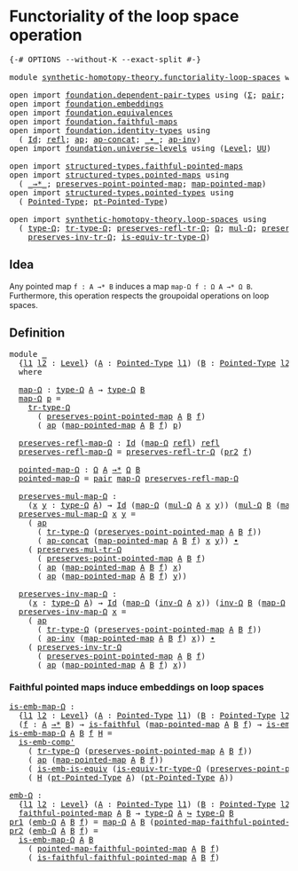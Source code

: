 # Functoriality of the loop space operation

<pre class="Agda"><a id="54" class="Symbol">{-#</a> <a id="58" class="Keyword">OPTIONS</a> <a id="66" class="Pragma">--without-K</a> <a id="78" class="Pragma">--exact-split</a> <a id="92" class="Symbol">#-}</a>

<a id="97" class="Keyword">module</a> <a id="104" href="synthetic-homotopy-theory.functoriality-loop-spaces.html" class="Module">synthetic-homotopy-theory.functoriality-loop-spaces</a> <a id="156" class="Keyword">where</a>

<a id="163" class="Keyword">open</a> <a id="168" class="Keyword">import</a> <a id="175" href="foundation.dependent-pair-types.html" class="Module">foundation.dependent-pair-types</a> <a id="207" class="Keyword">using</a> <a id="213" class="Symbol">(</a><a id="214" href="foundation-core.dependent-pair-types.html#515" class="Record">Σ</a><a id="215" class="Symbol">;</a> <a id="217" href="foundation-core.dependent-pair-types.html#588" class="InductiveConstructor">pair</a><a id="221" class="Symbol">;</a> <a id="223" href="foundation-core.dependent-pair-types.html#605" class="Field">pr1</a><a id="226" class="Symbol">;</a> <a id="228" href="foundation-core.dependent-pair-types.html#617" class="Field">pr2</a><a id="231" class="Symbol">)</a>
<a id="233" class="Keyword">open</a> <a id="238" class="Keyword">import</a> <a id="245" href="foundation.embeddings.html" class="Module">foundation.embeddings</a>
<a id="267" class="Keyword">open</a> <a id="272" class="Keyword">import</a> <a id="279" href="foundation.equivalences.html" class="Module">foundation.equivalences</a>
<a id="303" class="Keyword">open</a> <a id="308" class="Keyword">import</a> <a id="315" href="foundation.faithful-maps.html" class="Module">foundation.faithful-maps</a>
<a id="340" class="Keyword">open</a> <a id="345" class="Keyword">import</a> <a id="352" href="foundation.identity-types.html" class="Module">foundation.identity-types</a> <a id="378" class="Keyword">using</a>
  <a id="386" class="Symbol">(</a> <a id="388" href="foundation-core.identity-types.html#1767" class="Datatype">Id</a><a id="390" class="Symbol">;</a> <a id="392" href="foundation-core.identity-types.html#1820" class="InductiveConstructor">refl</a><a id="396" class="Symbol">;</a> <a id="398" href="foundation-core.identity-types.html#4003" class="Function">ap</a><a id="400" class="Symbol">;</a> <a id="402" href="foundation-core.identity-types.html#8676" class="Function">ap-concat</a><a id="411" class="Symbol">;</a> <a id="413" href="foundation-core.identity-types.html#2425" class="Function Operator">_∙_</a><a id="416" class="Symbol">;</a> <a id="418" href="foundation-core.identity-types.html#8844" class="Function">ap-inv</a><a id="424" class="Symbol">)</a>
<a id="426" class="Keyword">open</a> <a id="431" class="Keyword">import</a> <a id="438" href="foundation.universe-levels.html" class="Module">foundation.universe-levels</a> <a id="465" class="Keyword">using</a> <a id="471" class="Symbol">(</a><a id="472" href="Agda.Primitive.html#597" class="Postulate">Level</a><a id="477" class="Symbol">;</a> <a id="479" href="foundation-core.universe-levels.html#235" class="Primitive">UU</a><a id="481" class="Symbol">)</a>

<a id="484" class="Keyword">open</a> <a id="489" class="Keyword">import</a> <a id="496" href="structured-types.faithful-pointed-maps.html" class="Module">structured-types.faithful-pointed-maps</a>
<a id="535" class="Keyword">open</a> <a id="540" class="Keyword">import</a> <a id="547" href="structured-types.pointed-maps.html" class="Module">structured-types.pointed-maps</a> <a id="577" class="Keyword">using</a>
  <a id="585" class="Symbol">(</a> <a id="587" href="structured-types.pointed-maps.html#967" class="Function Operator">_→*_</a><a id="591" class="Symbol">;</a> <a id="593" href="structured-types.pointed-maps.html#1627" class="Function">preserves-point-pointed-map</a><a id="620" class="Symbol">;</a> <a id="622" href="structured-types.pointed-maps.html#1527" class="Function">map-pointed-map</a><a id="637" class="Symbol">)</a>
<a id="639" class="Keyword">open</a> <a id="644" class="Keyword">import</a> <a id="651" href="structured-types.pointed-types.html" class="Module">structured-types.pointed-types</a> <a id="682" class="Keyword">using</a>
  <a id="690" class="Symbol">(</a> <a id="692" href="structured-types.pointed-types.html#383" class="Function">Pointed-Type</a><a id="704" class="Symbol">;</a> <a id="706" href="structured-types.pointed-types.html#576" class="Function">pt-Pointed-Type</a><a id="721" class="Symbol">)</a>

<a id="724" class="Keyword">open</a> <a id="729" class="Keyword">import</a> <a id="736" href="synthetic-homotopy-theory.loop-spaces.html" class="Module">synthetic-homotopy-theory.loop-spaces</a> <a id="774" class="Keyword">using</a>
  <a id="782" class="Symbol">(</a> <a id="784" href="synthetic-homotopy-theory.loop-spaces.html#1115" class="Function">type-Ω</a><a id="790" class="Symbol">;</a> <a id="792" href="synthetic-homotopy-theory.loop-spaces.html#3295" class="Function">tr-type-Ω</a><a id="801" class="Symbol">;</a> <a id="803" href="synthetic-homotopy-theory.loop-spaces.html#3529" class="Function">preserves-refl-tr-Ω</a><a id="822" class="Symbol">;</a> <a id="824" href="synthetic-homotopy-theory.loop-spaces.html#1221" class="Function">Ω</a><a id="825" class="Symbol">;</a> <a id="827" href="synthetic-homotopy-theory.loop-spaces.html#1376" class="Function">mul-Ω</a><a id="832" class="Symbol">;</a> <a id="834" href="synthetic-homotopy-theory.loop-spaces.html#3630" class="Function">preserves-mul-tr-Ω</a><a id="852" class="Symbol">;</a> <a id="854" href="synthetic-homotopy-theory.loop-spaces.html#2257" class="Function">inv-Ω</a><a id="859" class="Symbol">;</a>
    <a id="865" href="synthetic-homotopy-theory.loop-spaces.html#3840" class="Function">preserves-inv-tr-Ω</a><a id="883" class="Symbol">;</a> <a id="885" href="synthetic-homotopy-theory.loop-spaces.html#3403" class="Function">is-equiv-tr-type-Ω</a><a id="903" class="Symbol">)</a>
</pre>
## Idea

Any pointed map `f : A →* B` induces a map `map-Ω f : Ω A →* Ω B`. Furthermore, this operation respects the groupoidal operations on loop spaces.

## Definition

<pre class="Agda"><a id="1089" class="Keyword">module</a> <a id="1096" href="synthetic-homotopy-theory.functoriality-loop-spaces.html#1096" class="Module">_</a>
  <a id="1100" class="Symbol">{</a><a id="1101" href="synthetic-homotopy-theory.functoriality-loop-spaces.html#1101" class="Bound">l1</a> <a id="1104" href="synthetic-homotopy-theory.functoriality-loop-spaces.html#1104" class="Bound">l2</a> <a id="1107" class="Symbol">:</a> <a id="1109" href="Agda.Primitive.html#597" class="Postulate">Level</a><a id="1114" class="Symbol">}</a> <a id="1116" class="Symbol">(</a><a id="1117" href="synthetic-homotopy-theory.functoriality-loop-spaces.html#1117" class="Bound">A</a> <a id="1119" class="Symbol">:</a> <a id="1121" href="structured-types.pointed-types.html#383" class="Function">Pointed-Type</a> <a id="1134" href="synthetic-homotopy-theory.functoriality-loop-spaces.html#1101" class="Bound">l1</a><a id="1136" class="Symbol">)</a> <a id="1138" class="Symbol">(</a><a id="1139" href="synthetic-homotopy-theory.functoriality-loop-spaces.html#1139" class="Bound">B</a> <a id="1141" class="Symbol">:</a> <a id="1143" href="structured-types.pointed-types.html#383" class="Function">Pointed-Type</a> <a id="1156" href="synthetic-homotopy-theory.functoriality-loop-spaces.html#1104" class="Bound">l2</a><a id="1158" class="Symbol">)</a> <a id="1160" class="Symbol">(</a><a id="1161" href="synthetic-homotopy-theory.functoriality-loop-spaces.html#1161" class="Bound">f</a> <a id="1163" class="Symbol">:</a> <a id="1165" href="synthetic-homotopy-theory.functoriality-loop-spaces.html#1117" class="Bound">A</a> <a id="1167" href="structured-types.pointed-maps.html#967" class="Function Operator">→*</a> <a id="1170" href="synthetic-homotopy-theory.functoriality-loop-spaces.html#1139" class="Bound">B</a><a id="1171" class="Symbol">)</a>
  <a id="1175" class="Keyword">where</a>

  <a id="1184" href="synthetic-homotopy-theory.functoriality-loop-spaces.html#1184" class="Function">map-Ω</a> <a id="1190" class="Symbol">:</a> <a id="1192" href="synthetic-homotopy-theory.loop-spaces.html#1115" class="Function">type-Ω</a> <a id="1199" href="synthetic-homotopy-theory.functoriality-loop-spaces.html#1117" class="Bound">A</a> <a id="1201" class="Symbol">→</a> <a id="1203" href="synthetic-homotopy-theory.loop-spaces.html#1115" class="Function">type-Ω</a> <a id="1210" href="synthetic-homotopy-theory.functoriality-loop-spaces.html#1139" class="Bound">B</a>
  <a id="1214" href="synthetic-homotopy-theory.functoriality-loop-spaces.html#1184" class="Function">map-Ω</a> <a id="1220" href="synthetic-homotopy-theory.functoriality-loop-spaces.html#1220" class="Bound">p</a> <a id="1222" class="Symbol">=</a>
    <a id="1228" href="synthetic-homotopy-theory.loop-spaces.html#3295" class="Function">tr-type-Ω</a>
      <a id="1244" class="Symbol">(</a> <a id="1246" href="structured-types.pointed-maps.html#1627" class="Function">preserves-point-pointed-map</a> <a id="1274" href="synthetic-homotopy-theory.functoriality-loop-spaces.html#1117" class="Bound">A</a> <a id="1276" href="synthetic-homotopy-theory.functoriality-loop-spaces.html#1139" class="Bound">B</a> <a id="1278" href="synthetic-homotopy-theory.functoriality-loop-spaces.html#1161" class="Bound">f</a><a id="1279" class="Symbol">)</a>
      <a id="1287" class="Symbol">(</a> <a id="1289" href="foundation-core.identity-types.html#4003" class="Function">ap</a> <a id="1292" class="Symbol">(</a><a id="1293" href="structured-types.pointed-maps.html#1527" class="Function">map-pointed-map</a> <a id="1309" href="synthetic-homotopy-theory.functoriality-loop-spaces.html#1117" class="Bound">A</a> <a id="1311" href="synthetic-homotopy-theory.functoriality-loop-spaces.html#1139" class="Bound">B</a> <a id="1313" href="synthetic-homotopy-theory.functoriality-loop-spaces.html#1161" class="Bound">f</a><a id="1314" class="Symbol">)</a> <a id="1316" href="synthetic-homotopy-theory.functoriality-loop-spaces.html#1220" class="Bound">p</a><a id="1317" class="Symbol">)</a>
  
  <a id="1324" href="synthetic-homotopy-theory.functoriality-loop-spaces.html#1324" class="Function">preserves-refl-map-Ω</a> <a id="1345" class="Symbol">:</a> <a id="1347" href="foundation-core.identity-types.html#1767" class="Datatype">Id</a> <a id="1350" class="Symbol">(</a><a id="1351" href="synthetic-homotopy-theory.functoriality-loop-spaces.html#1184" class="Function">map-Ω</a> <a id="1357" href="foundation-core.identity-types.html#1820" class="InductiveConstructor">refl</a><a id="1361" class="Symbol">)</a> <a id="1363" href="foundation-core.identity-types.html#1820" class="InductiveConstructor">refl</a>
  <a id="1370" href="synthetic-homotopy-theory.functoriality-loop-spaces.html#1324" class="Function">preserves-refl-map-Ω</a> <a id="1391" class="Symbol">=</a> <a id="1393" href="synthetic-homotopy-theory.loop-spaces.html#3529" class="Function">preserves-refl-tr-Ω</a> <a id="1413" class="Symbol">(</a><a id="1414" href="foundation-core.dependent-pair-types.html#617" class="Field">pr2</a> <a id="1418" href="synthetic-homotopy-theory.functoriality-loop-spaces.html#1161" class="Bound">f</a><a id="1419" class="Symbol">)</a>

  <a id="1424" href="synthetic-homotopy-theory.functoriality-loop-spaces.html#1424" class="Function">pointed-map-Ω</a> <a id="1438" class="Symbol">:</a> <a id="1440" href="synthetic-homotopy-theory.loop-spaces.html#1221" class="Function">Ω</a> <a id="1442" href="synthetic-homotopy-theory.functoriality-loop-spaces.html#1117" class="Bound">A</a> <a id="1444" href="structured-types.pointed-maps.html#967" class="Function Operator">→*</a> <a id="1447" href="synthetic-homotopy-theory.loop-spaces.html#1221" class="Function">Ω</a> <a id="1449" href="synthetic-homotopy-theory.functoriality-loop-spaces.html#1139" class="Bound">B</a>
  <a id="1453" href="synthetic-homotopy-theory.functoriality-loop-spaces.html#1424" class="Function">pointed-map-Ω</a> <a id="1467" class="Symbol">=</a> <a id="1469" href="foundation-core.dependent-pair-types.html#588" class="InductiveConstructor">pair</a> <a id="1474" href="synthetic-homotopy-theory.functoriality-loop-spaces.html#1184" class="Function">map-Ω</a> <a id="1480" href="synthetic-homotopy-theory.functoriality-loop-spaces.html#1324" class="Function">preserves-refl-map-Ω</a>

  <a id="1504" href="synthetic-homotopy-theory.functoriality-loop-spaces.html#1504" class="Function">preserves-mul-map-Ω</a> <a id="1524" class="Symbol">:</a>
    <a id="1530" class="Symbol">(</a><a id="1531" href="synthetic-homotopy-theory.functoriality-loop-spaces.html#1531" class="Bound">x</a> <a id="1533" href="synthetic-homotopy-theory.functoriality-loop-spaces.html#1533" class="Bound">y</a> <a id="1535" class="Symbol">:</a> <a id="1537" href="synthetic-homotopy-theory.loop-spaces.html#1115" class="Function">type-Ω</a> <a id="1544" href="synthetic-homotopy-theory.functoriality-loop-spaces.html#1117" class="Bound">A</a><a id="1545" class="Symbol">)</a> <a id="1547" class="Symbol">→</a> <a id="1549" href="foundation-core.identity-types.html#1767" class="Datatype">Id</a> <a id="1552" class="Symbol">(</a><a id="1553" href="synthetic-homotopy-theory.functoriality-loop-spaces.html#1184" class="Function">map-Ω</a> <a id="1559" class="Symbol">(</a><a id="1560" href="synthetic-homotopy-theory.loop-spaces.html#1376" class="Function">mul-Ω</a> <a id="1566" href="synthetic-homotopy-theory.functoriality-loop-spaces.html#1117" class="Bound">A</a> <a id="1568" href="synthetic-homotopy-theory.functoriality-loop-spaces.html#1531" class="Bound">x</a> <a id="1570" href="synthetic-homotopy-theory.functoriality-loop-spaces.html#1533" class="Bound">y</a><a id="1571" class="Symbol">))</a> <a id="1574" class="Symbol">(</a><a id="1575" href="synthetic-homotopy-theory.loop-spaces.html#1376" class="Function">mul-Ω</a> <a id="1581" href="synthetic-homotopy-theory.functoriality-loop-spaces.html#1139" class="Bound">B</a> <a id="1583" class="Symbol">(</a><a id="1584" href="synthetic-homotopy-theory.functoriality-loop-spaces.html#1184" class="Function">map-Ω</a> <a id="1590" href="synthetic-homotopy-theory.functoriality-loop-spaces.html#1531" class="Bound">x</a><a id="1591" class="Symbol">)</a> <a id="1593" class="Symbol">(</a><a id="1594" href="synthetic-homotopy-theory.functoriality-loop-spaces.html#1184" class="Function">map-Ω</a> <a id="1600" href="synthetic-homotopy-theory.functoriality-loop-spaces.html#1533" class="Bound">y</a><a id="1601" class="Symbol">))</a>
  <a id="1606" href="synthetic-homotopy-theory.functoriality-loop-spaces.html#1504" class="Function">preserves-mul-map-Ω</a> <a id="1626" href="synthetic-homotopy-theory.functoriality-loop-spaces.html#1626" class="Bound">x</a> <a id="1628" href="synthetic-homotopy-theory.functoriality-loop-spaces.html#1628" class="Bound">y</a> <a id="1630" class="Symbol">=</a>
    <a id="1636" class="Symbol">(</a> <a id="1638" href="foundation-core.identity-types.html#4003" class="Function">ap</a>
      <a id="1647" class="Symbol">(</a> <a id="1649" href="synthetic-homotopy-theory.loop-spaces.html#3295" class="Function">tr-type-Ω</a> <a id="1659" class="Symbol">(</a><a id="1660" href="structured-types.pointed-maps.html#1627" class="Function">preserves-point-pointed-map</a> <a id="1688" href="synthetic-homotopy-theory.functoriality-loop-spaces.html#1117" class="Bound">A</a> <a id="1690" href="synthetic-homotopy-theory.functoriality-loop-spaces.html#1139" class="Bound">B</a> <a id="1692" href="synthetic-homotopy-theory.functoriality-loop-spaces.html#1161" class="Bound">f</a><a id="1693" class="Symbol">))</a>
      <a id="1702" class="Symbol">(</a> <a id="1704" href="foundation-core.identity-types.html#8676" class="Function">ap-concat</a> <a id="1714" class="Symbol">(</a><a id="1715" href="structured-types.pointed-maps.html#1527" class="Function">map-pointed-map</a> <a id="1731" href="synthetic-homotopy-theory.functoriality-loop-spaces.html#1117" class="Bound">A</a> <a id="1733" href="synthetic-homotopy-theory.functoriality-loop-spaces.html#1139" class="Bound">B</a> <a id="1735" href="synthetic-homotopy-theory.functoriality-loop-spaces.html#1161" class="Bound">f</a><a id="1736" class="Symbol">)</a> <a id="1738" href="synthetic-homotopy-theory.functoriality-loop-spaces.html#1626" class="Bound">x</a> <a id="1740" href="synthetic-homotopy-theory.functoriality-loop-spaces.html#1628" class="Bound">y</a><a id="1741" class="Symbol">))</a> <a id="1744" href="foundation-core.identity-types.html#2425" class="Function Operator">∙</a>
    <a id="1750" class="Symbol">(</a> <a id="1752" href="synthetic-homotopy-theory.loop-spaces.html#3630" class="Function">preserves-mul-tr-Ω</a>
      <a id="1777" class="Symbol">(</a> <a id="1779" href="structured-types.pointed-maps.html#1627" class="Function">preserves-point-pointed-map</a> <a id="1807" href="synthetic-homotopy-theory.functoriality-loop-spaces.html#1117" class="Bound">A</a> <a id="1809" href="synthetic-homotopy-theory.functoriality-loop-spaces.html#1139" class="Bound">B</a> <a id="1811" href="synthetic-homotopy-theory.functoriality-loop-spaces.html#1161" class="Bound">f</a><a id="1812" class="Symbol">)</a>
      <a id="1820" class="Symbol">(</a> <a id="1822" href="foundation-core.identity-types.html#4003" class="Function">ap</a> <a id="1825" class="Symbol">(</a><a id="1826" href="structured-types.pointed-maps.html#1527" class="Function">map-pointed-map</a> <a id="1842" href="synthetic-homotopy-theory.functoriality-loop-spaces.html#1117" class="Bound">A</a> <a id="1844" href="synthetic-homotopy-theory.functoriality-loop-spaces.html#1139" class="Bound">B</a> <a id="1846" href="synthetic-homotopy-theory.functoriality-loop-spaces.html#1161" class="Bound">f</a><a id="1847" class="Symbol">)</a> <a id="1849" href="synthetic-homotopy-theory.functoriality-loop-spaces.html#1626" class="Bound">x</a><a id="1850" class="Symbol">)</a>
      <a id="1858" class="Symbol">(</a> <a id="1860" href="foundation-core.identity-types.html#4003" class="Function">ap</a> <a id="1863" class="Symbol">(</a><a id="1864" href="structured-types.pointed-maps.html#1527" class="Function">map-pointed-map</a> <a id="1880" href="synthetic-homotopy-theory.functoriality-loop-spaces.html#1117" class="Bound">A</a> <a id="1882" href="synthetic-homotopy-theory.functoriality-loop-spaces.html#1139" class="Bound">B</a> <a id="1884" href="synthetic-homotopy-theory.functoriality-loop-spaces.html#1161" class="Bound">f</a><a id="1885" class="Symbol">)</a> <a id="1887" href="synthetic-homotopy-theory.functoriality-loop-spaces.html#1628" class="Bound">y</a><a id="1888" class="Symbol">))</a>

  <a id="1894" href="synthetic-homotopy-theory.functoriality-loop-spaces.html#1894" class="Function">preserves-inv-map-Ω</a> <a id="1914" class="Symbol">:</a>
    <a id="1920" class="Symbol">(</a><a id="1921" href="synthetic-homotopy-theory.functoriality-loop-spaces.html#1921" class="Bound">x</a> <a id="1923" class="Symbol">:</a> <a id="1925" href="synthetic-homotopy-theory.loop-spaces.html#1115" class="Function">type-Ω</a> <a id="1932" href="synthetic-homotopy-theory.functoriality-loop-spaces.html#1117" class="Bound">A</a><a id="1933" class="Symbol">)</a> <a id="1935" class="Symbol">→</a> <a id="1937" href="foundation-core.identity-types.html#1767" class="Datatype">Id</a> <a id="1940" class="Symbol">(</a><a id="1941" href="synthetic-homotopy-theory.functoriality-loop-spaces.html#1184" class="Function">map-Ω</a> <a id="1947" class="Symbol">(</a><a id="1948" href="synthetic-homotopy-theory.loop-spaces.html#2257" class="Function">inv-Ω</a> <a id="1954" href="synthetic-homotopy-theory.functoriality-loop-spaces.html#1117" class="Bound">A</a> <a id="1956" href="synthetic-homotopy-theory.functoriality-loop-spaces.html#1921" class="Bound">x</a><a id="1957" class="Symbol">))</a> <a id="1960" class="Symbol">(</a><a id="1961" href="synthetic-homotopy-theory.loop-spaces.html#2257" class="Function">inv-Ω</a> <a id="1967" href="synthetic-homotopy-theory.functoriality-loop-spaces.html#1139" class="Bound">B</a> <a id="1969" class="Symbol">(</a><a id="1970" href="synthetic-homotopy-theory.functoriality-loop-spaces.html#1184" class="Function">map-Ω</a> <a id="1976" href="synthetic-homotopy-theory.functoriality-loop-spaces.html#1921" class="Bound">x</a><a id="1977" class="Symbol">))</a>
  <a id="1982" href="synthetic-homotopy-theory.functoriality-loop-spaces.html#1894" class="Function">preserves-inv-map-Ω</a> <a id="2002" href="synthetic-homotopy-theory.functoriality-loop-spaces.html#2002" class="Bound">x</a> <a id="2004" class="Symbol">=</a>
    <a id="2010" class="Symbol">(</a> <a id="2012" href="foundation-core.identity-types.html#4003" class="Function">ap</a>
      <a id="2021" class="Symbol">(</a> <a id="2023" href="synthetic-homotopy-theory.loop-spaces.html#3295" class="Function">tr-type-Ω</a> <a id="2033" class="Symbol">(</a><a id="2034" href="structured-types.pointed-maps.html#1627" class="Function">preserves-point-pointed-map</a> <a id="2062" href="synthetic-homotopy-theory.functoriality-loop-spaces.html#1117" class="Bound">A</a> <a id="2064" href="synthetic-homotopy-theory.functoriality-loop-spaces.html#1139" class="Bound">B</a> <a id="2066" href="synthetic-homotopy-theory.functoriality-loop-spaces.html#1161" class="Bound">f</a><a id="2067" class="Symbol">))</a>
      <a id="2076" class="Symbol">(</a> <a id="2078" href="foundation-core.identity-types.html#8844" class="Function">ap-inv</a> <a id="2085" class="Symbol">(</a><a id="2086" href="structured-types.pointed-maps.html#1527" class="Function">map-pointed-map</a> <a id="2102" href="synthetic-homotopy-theory.functoriality-loop-spaces.html#1117" class="Bound">A</a> <a id="2104" href="synthetic-homotopy-theory.functoriality-loop-spaces.html#1139" class="Bound">B</a> <a id="2106" href="synthetic-homotopy-theory.functoriality-loop-spaces.html#1161" class="Bound">f</a><a id="2107" class="Symbol">)</a> <a id="2109" href="synthetic-homotopy-theory.functoriality-loop-spaces.html#2002" class="Bound">x</a><a id="2110" class="Symbol">))</a> <a id="2113" href="foundation-core.identity-types.html#2425" class="Function Operator">∙</a>
    <a id="2119" class="Symbol">(</a> <a id="2121" href="synthetic-homotopy-theory.loop-spaces.html#3840" class="Function">preserves-inv-tr-Ω</a>
      <a id="2146" class="Symbol">(</a> <a id="2148" href="structured-types.pointed-maps.html#1627" class="Function">preserves-point-pointed-map</a> <a id="2176" href="synthetic-homotopy-theory.functoriality-loop-spaces.html#1117" class="Bound">A</a> <a id="2178" href="synthetic-homotopy-theory.functoriality-loop-spaces.html#1139" class="Bound">B</a> <a id="2180" href="synthetic-homotopy-theory.functoriality-loop-spaces.html#1161" class="Bound">f</a><a id="2181" class="Symbol">)</a>
      <a id="2189" class="Symbol">(</a> <a id="2191" href="foundation-core.identity-types.html#4003" class="Function">ap</a> <a id="2194" class="Symbol">(</a><a id="2195" href="structured-types.pointed-maps.html#1527" class="Function">map-pointed-map</a> <a id="2211" href="synthetic-homotopy-theory.functoriality-loop-spaces.html#1117" class="Bound">A</a> <a id="2213" href="synthetic-homotopy-theory.functoriality-loop-spaces.html#1139" class="Bound">B</a> <a id="2215" href="synthetic-homotopy-theory.functoriality-loop-spaces.html#1161" class="Bound">f</a><a id="2216" class="Symbol">)</a> <a id="2218" href="synthetic-homotopy-theory.functoriality-loop-spaces.html#2002" class="Bound">x</a><a id="2219" class="Symbol">))</a>
</pre>
### Faithful pointed maps induce embeddings on loop spaces

<pre class="Agda"><a id="is-emb-map-Ω"></a><a id="2295" href="synthetic-homotopy-theory.functoriality-loop-spaces.html#2295" class="Function">is-emb-map-Ω</a> <a id="2308" class="Symbol">:</a>
  <a id="2312" class="Symbol">{</a><a id="2313" href="synthetic-homotopy-theory.functoriality-loop-spaces.html#2313" class="Bound">l1</a> <a id="2316" href="synthetic-homotopy-theory.functoriality-loop-spaces.html#2316" class="Bound">l2</a> <a id="2319" class="Symbol">:</a> <a id="2321" href="Agda.Primitive.html#597" class="Postulate">Level</a><a id="2326" class="Symbol">}</a> <a id="2328" class="Symbol">(</a><a id="2329" href="synthetic-homotopy-theory.functoriality-loop-spaces.html#2329" class="Bound">A</a> <a id="2331" class="Symbol">:</a> <a id="2333" href="structured-types.pointed-types.html#383" class="Function">Pointed-Type</a> <a id="2346" href="synthetic-homotopy-theory.functoriality-loop-spaces.html#2313" class="Bound">l1</a><a id="2348" class="Symbol">)</a> <a id="2350" class="Symbol">(</a><a id="2351" href="synthetic-homotopy-theory.functoriality-loop-spaces.html#2351" class="Bound">B</a> <a id="2353" class="Symbol">:</a> <a id="2355" href="structured-types.pointed-types.html#383" class="Function">Pointed-Type</a> <a id="2368" href="synthetic-homotopy-theory.functoriality-loop-spaces.html#2316" class="Bound">l2</a><a id="2370" class="Symbol">)</a>
  <a id="2374" class="Symbol">(</a><a id="2375" href="synthetic-homotopy-theory.functoriality-loop-spaces.html#2375" class="Bound">f</a> <a id="2377" class="Symbol">:</a> <a id="2379" href="synthetic-homotopy-theory.functoriality-loop-spaces.html#2329" class="Bound">A</a> <a id="2381" href="structured-types.pointed-maps.html#967" class="Function Operator">→*</a> <a id="2384" href="synthetic-homotopy-theory.functoriality-loop-spaces.html#2351" class="Bound">B</a><a id="2385" class="Symbol">)</a> <a id="2387" class="Symbol">→</a> <a id="2389" href="foundation-core.faithful-maps.html#1690" class="Function">is-faithful</a> <a id="2401" class="Symbol">(</a><a id="2402" href="structured-types.pointed-maps.html#1527" class="Function">map-pointed-map</a> <a id="2418" href="synthetic-homotopy-theory.functoriality-loop-spaces.html#2329" class="Bound">A</a> <a id="2420" href="synthetic-homotopy-theory.functoriality-loop-spaces.html#2351" class="Bound">B</a> <a id="2422" href="synthetic-homotopy-theory.functoriality-loop-spaces.html#2375" class="Bound">f</a><a id="2423" class="Symbol">)</a> <a id="2425" class="Symbol">→</a> <a id="2427" href="foundation-core.embeddings.html#992" class="Function">is-emb</a> <a id="2434" class="Symbol">(</a><a id="2435" href="synthetic-homotopy-theory.functoriality-loop-spaces.html#1184" class="Function">map-Ω</a> <a id="2441" href="synthetic-homotopy-theory.functoriality-loop-spaces.html#2329" class="Bound">A</a> <a id="2443" href="synthetic-homotopy-theory.functoriality-loop-spaces.html#2351" class="Bound">B</a> <a id="2445" href="synthetic-homotopy-theory.functoriality-loop-spaces.html#2375" class="Bound">f</a><a id="2446" class="Symbol">)</a>
<a id="2448" href="synthetic-homotopy-theory.functoriality-loop-spaces.html#2295" class="Function">is-emb-map-Ω</a> <a id="2461" href="synthetic-homotopy-theory.functoriality-loop-spaces.html#2461" class="Bound">A</a> <a id="2463" href="synthetic-homotopy-theory.functoriality-loop-spaces.html#2463" class="Bound">B</a> <a id="2465" href="synthetic-homotopy-theory.functoriality-loop-spaces.html#2465" class="Bound">f</a> <a id="2467" href="synthetic-homotopy-theory.functoriality-loop-spaces.html#2467" class="Bound">H</a> <a id="2469" class="Symbol">=</a>
  <a id="2473" href="foundation.embeddings.html#3472" class="Function">is-emb-comp&#39;</a>
    <a id="2490" class="Symbol">(</a> <a id="2492" href="synthetic-homotopy-theory.loop-spaces.html#3295" class="Function">tr-type-Ω</a> <a id="2502" class="Symbol">(</a><a id="2503" href="structured-types.pointed-maps.html#1627" class="Function">preserves-point-pointed-map</a> <a id="2531" href="synthetic-homotopy-theory.functoriality-loop-spaces.html#2461" class="Bound">A</a> <a id="2533" href="synthetic-homotopy-theory.functoriality-loop-spaces.html#2463" class="Bound">B</a> <a id="2535" href="synthetic-homotopy-theory.functoriality-loop-spaces.html#2465" class="Bound">f</a><a id="2536" class="Symbol">))</a>
    <a id="2543" class="Symbol">(</a> <a id="2545" href="foundation-core.identity-types.html#4003" class="Function">ap</a> <a id="2548" class="Symbol">(</a><a id="2549" href="structured-types.pointed-maps.html#1527" class="Function">map-pointed-map</a> <a id="2565" href="synthetic-homotopy-theory.functoriality-loop-spaces.html#2461" class="Bound">A</a> <a id="2567" href="synthetic-homotopy-theory.functoriality-loop-spaces.html#2463" class="Bound">B</a> <a id="2569" href="synthetic-homotopy-theory.functoriality-loop-spaces.html#2465" class="Bound">f</a><a id="2570" class="Symbol">))</a>
    <a id="2577" class="Symbol">(</a> <a id="2579" href="foundation-core.equivalences.html#15406" class="Function">is-emb-is-equiv</a> <a id="2595" class="Symbol">(</a><a id="2596" href="synthetic-homotopy-theory.loop-spaces.html#3403" class="Function">is-equiv-tr-type-Ω</a> <a id="2615" class="Symbol">(</a><a id="2616" href="structured-types.pointed-maps.html#1627" class="Function">preserves-point-pointed-map</a> <a id="2644" href="synthetic-homotopy-theory.functoriality-loop-spaces.html#2461" class="Bound">A</a> <a id="2646" href="synthetic-homotopy-theory.functoriality-loop-spaces.html#2463" class="Bound">B</a> <a id="2648" href="synthetic-homotopy-theory.functoriality-loop-spaces.html#2465" class="Bound">f</a><a id="2649" class="Symbol">)))</a>
    <a id="2657" class="Symbol">(</a> <a id="2659" href="synthetic-homotopy-theory.functoriality-loop-spaces.html#2467" class="Bound">H</a> <a id="2661" class="Symbol">(</a><a id="2662" href="structured-types.pointed-types.html#576" class="Function">pt-Pointed-Type</a> <a id="2678" href="synthetic-homotopy-theory.functoriality-loop-spaces.html#2461" class="Bound">A</a><a id="2679" class="Symbol">)</a> <a id="2681" class="Symbol">(</a><a id="2682" href="structured-types.pointed-types.html#576" class="Function">pt-Pointed-Type</a> <a id="2698" href="synthetic-homotopy-theory.functoriality-loop-spaces.html#2461" class="Bound">A</a><a id="2699" class="Symbol">))</a>

<a id="emb-Ω"></a><a id="2703" href="synthetic-homotopy-theory.functoriality-loop-spaces.html#2703" class="Function">emb-Ω</a> <a id="2709" class="Symbol">:</a>
  <a id="2713" class="Symbol">{</a><a id="2714" href="synthetic-homotopy-theory.functoriality-loop-spaces.html#2714" class="Bound">l1</a> <a id="2717" href="synthetic-homotopy-theory.functoriality-loop-spaces.html#2717" class="Bound">l2</a> <a id="2720" class="Symbol">:</a> <a id="2722" href="Agda.Primitive.html#597" class="Postulate">Level</a><a id="2727" class="Symbol">}</a> <a id="2729" class="Symbol">(</a><a id="2730" href="synthetic-homotopy-theory.functoriality-loop-spaces.html#2730" class="Bound">A</a> <a id="2732" class="Symbol">:</a> <a id="2734" href="structured-types.pointed-types.html#383" class="Function">Pointed-Type</a> <a id="2747" href="synthetic-homotopy-theory.functoriality-loop-spaces.html#2714" class="Bound">l1</a><a id="2749" class="Symbol">)</a> <a id="2751" class="Symbol">(</a><a id="2752" href="synthetic-homotopy-theory.functoriality-loop-spaces.html#2752" class="Bound">B</a> <a id="2754" class="Symbol">:</a> <a id="2756" href="structured-types.pointed-types.html#383" class="Function">Pointed-Type</a> <a id="2769" href="synthetic-homotopy-theory.functoriality-loop-spaces.html#2717" class="Bound">l2</a><a id="2771" class="Symbol">)</a> <a id="2773" class="Symbol">→</a>
  <a id="2777" href="structured-types.faithful-pointed-maps.html#538" class="Function">faithful-pointed-map</a> <a id="2798" href="synthetic-homotopy-theory.functoriality-loop-spaces.html#2730" class="Bound">A</a> <a id="2800" href="synthetic-homotopy-theory.functoriality-loop-spaces.html#2752" class="Bound">B</a> <a id="2802" class="Symbol">→</a> <a id="2804" href="synthetic-homotopy-theory.loop-spaces.html#1115" class="Function">type-Ω</a> <a id="2811" href="synthetic-homotopy-theory.functoriality-loop-spaces.html#2730" class="Bound">A</a> <a id="2813" href="foundation-core.embeddings.html#1074" class="Function Operator">↪</a> <a id="2815" href="synthetic-homotopy-theory.loop-spaces.html#1115" class="Function">type-Ω</a> <a id="2822" href="synthetic-homotopy-theory.functoriality-loop-spaces.html#2752" class="Bound">B</a>
<a id="2824" href="foundation-core.dependent-pair-types.html#605" class="Field">pr1</a> <a id="2828" class="Symbol">(</a><a id="2829" href="synthetic-homotopy-theory.functoriality-loop-spaces.html#2703" class="Function">emb-Ω</a> <a id="2835" href="synthetic-homotopy-theory.functoriality-loop-spaces.html#2835" class="Bound">A</a> <a id="2837" href="synthetic-homotopy-theory.functoriality-loop-spaces.html#2837" class="Bound">B</a> <a id="2839" href="synthetic-homotopy-theory.functoriality-loop-spaces.html#2839" class="Bound">f</a><a id="2840" class="Symbol">)</a> <a id="2842" class="Symbol">=</a> <a id="2844" href="synthetic-homotopy-theory.functoriality-loop-spaces.html#1184" class="Function">map-Ω</a> <a id="2850" href="synthetic-homotopy-theory.functoriality-loop-spaces.html#2835" class="Bound">A</a> <a id="2852" href="synthetic-homotopy-theory.functoriality-loop-spaces.html#2837" class="Bound">B</a> <a id="2854" class="Symbol">(</a><a id="2855" href="structured-types.faithful-pointed-maps.html#838" class="Function">pointed-map-faithful-pointed-map</a> <a id="2888" href="synthetic-homotopy-theory.functoriality-loop-spaces.html#2835" class="Bound">A</a> <a id="2890" href="synthetic-homotopy-theory.functoriality-loop-spaces.html#2837" class="Bound">B</a> <a id="2892" href="synthetic-homotopy-theory.functoriality-loop-spaces.html#2839" class="Bound">f</a><a id="2893" class="Symbol">)</a>
<a id="2895" href="foundation-core.dependent-pair-types.html#617" class="Field">pr2</a> <a id="2899" class="Symbol">(</a><a id="2900" href="synthetic-homotopy-theory.functoriality-loop-spaces.html#2703" class="Function">emb-Ω</a> <a id="2906" href="synthetic-homotopy-theory.functoriality-loop-spaces.html#2906" class="Bound">A</a> <a id="2908" href="synthetic-homotopy-theory.functoriality-loop-spaces.html#2908" class="Bound">B</a> <a id="2910" href="synthetic-homotopy-theory.functoriality-loop-spaces.html#2910" class="Bound">f</a><a id="2911" class="Symbol">)</a> <a id="2913" class="Symbol">=</a>
  <a id="2917" href="synthetic-homotopy-theory.functoriality-loop-spaces.html#2295" class="Function">is-emb-map-Ω</a> <a id="2930" href="synthetic-homotopy-theory.functoriality-loop-spaces.html#2906" class="Bound">A</a> <a id="2932" href="synthetic-homotopy-theory.functoriality-loop-spaces.html#2908" class="Bound">B</a>
    <a id="2938" class="Symbol">(</a> <a id="2940" href="structured-types.faithful-pointed-maps.html#838" class="Function">pointed-map-faithful-pointed-map</a> <a id="2973" href="synthetic-homotopy-theory.functoriality-loop-spaces.html#2906" class="Bound">A</a> <a id="2975" href="synthetic-homotopy-theory.functoriality-loop-spaces.html#2908" class="Bound">B</a> <a id="2977" href="synthetic-homotopy-theory.functoriality-loop-spaces.html#2910" class="Bound">f</a><a id="2978" class="Symbol">)</a>
    <a id="2984" class="Symbol">(</a> <a id="2986" href="structured-types.faithful-pointed-maps.html#1305" class="Function">is-faithful-faithful-pointed-map</a> <a id="3019" href="synthetic-homotopy-theory.functoriality-loop-spaces.html#2906" class="Bound">A</a> <a id="3021" href="synthetic-homotopy-theory.functoriality-loop-spaces.html#2908" class="Bound">B</a> <a id="3023" href="synthetic-homotopy-theory.functoriality-loop-spaces.html#2910" class="Bound">f</a><a id="3024" class="Symbol">)</a>
</pre>